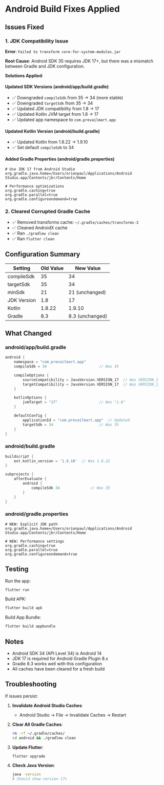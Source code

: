 # Android Build Fixes Applied

## Issues Fixed

### 1. **JDK Compatibility Issue**
**Error**: `Failed to transform core-for-system-modules.jar`

**Root Cause**: Android SDK 35 requires JDK 17+, but there was a mismatch between Gradle and JDK configuration.

**Solutions Applied**:

#### Updated SDK Versions (android/app/build.gradle)
- ✅ Downgraded `compileSdk` from 35 → 34 (more stable)
- ✅ Downgraded `targetSdk` from 35 → 34
- ✅ Updated JDK compatibility from 1.8 → 17
- ✅ Updated Kotlin JVM target from 1.8 → 17
- ✅ Updated app namespace to `com.prevailmart.app`

#### Updated Kotlin Version (android/build.gradle)
- ✅ Updated Kotlin from 1.8.22 → 1.9.10
- ✅ Set default `compileSdk` to 34

#### Added Gradle Properties (android/gradle.properties)
```properties
# Use JDK 17 from Android Studio
org.gradle.java.home=/Users/orionpaul/Applications/Android Studio.app/Contents/jbr/Contents/Home

# Performance optimizations
org.gradle.caching=true
org.gradle.parallel=true
org.gradle.configureondemand=true
```

### 2. **Cleared Corrupted Gradle Cache**
- ✅ Removed transforms cache: `~/.gradle/caches/transforms-3`
- ✅ Cleaned AndroidX cache
- ✅ Ran `./gradlew clean`
- ✅ Ran `flutter clean`

## Configuration Summary

| Setting | Old Value | New Value |
|---------|-----------|-----------|
| compileSdk | 35 | 34 |
| targetSdk | 35 | 34 |
| minSdk | 21 | 21 (unchanged) |
| JDK Version | 1.8 | 17 |
| Kotlin | 1.8.22 | 1.9.10 |
| Gradle | 8.3 | 8.3 (unchanged) |

## What Changed

### android/app/build.gradle
```gradle
android {
    namespace = "com.prevailmart.app"
    compileSdk = 34                        // Was 35

    compileOptions {
        sourceCompatibility = JavaVersion.VERSION_17  // Was VERSION_1_8
        targetCompatibility = JavaVersion.VERSION_17  // Was VERSION_1_8
    }

    kotlinOptions {
        jvmTarget = "17"                   // Was "1.8"
    }

    defaultConfig {
        applicationId = "com.prevailmart.app"  // Updated
        targetSdk = 34                     // Was 35
    }
}
```

### android/build.gradle
```gradle
buildscript {
    ext.kotlin_version = '1.9.10'  // Was 1.8.22
}

subprojects {
    afterEvaluate {
        android {
            compileSdk 34              // Was 35
        }
    }
}
```

### android/gradle.properties
```properties
# NEW: Explicit JDK path
org.gradle.java.home=/Users/orionpaul/Applications/Android Studio.app/Contents/jbr/Contents/Home

# NEW: Performance settings
org.gradle.caching=true
org.gradle.parallel=true
org.gradle.configureondemand=true
```

## Testing

Run the app:
```bash
flutter run
```

Build APK:
```bash
flutter build apk
```

Build App Bundle:
```bash
flutter build appbundle
```

## Notes

- Android SDK 34 (API Level 34) is Android 14
- JDK 17 is required for Android Gradle Plugin 8.x
- Gradle 8.3 works well with this configuration
- All caches have been cleared for a fresh build

## Troubleshooting

If issues persist:

1. **Invalidate Android Studio Caches**:
   - Android Studio → File → Invalidate Caches → Restart

2. **Clear All Gradle Caches**:
   ```bash
   rm -rf ~/.gradle/caches/
   cd android && ./gradlew clean
   ```

3. **Update Flutter**:
   ```bash
   flutter upgrade
   ```

4. **Check Java Version**:
   ```bash
   java -version
   # Should show version 17+
   ```
